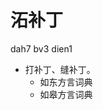 # 沰补丁
dah7 bv3 dien1
+ 打补丁、缝补丁。
  * 如东方言词典
  * 如皋方言词典
<!--
如皋方言词典记音 dah7 bv3 den。经微信群问询，无人有此印象。其他词典亦不支持。故不采纳。
-->
